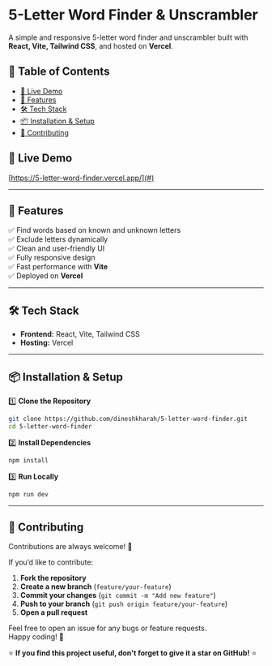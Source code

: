 # **5-Letter Word Finder & Unscrambler**

A simple and responsive 5-letter word finder and unscrambler built with **React, Vite, Tailwind CSS**, and hosted on **Vercel**.

## 📖 **Table of Contents**

- [🚀 Live Demo](#-live-demo)
- [📌 Features](#-features)
- [🛠️ Tech Stack](#-tech-stack)
- [📦 Installation & Setup](#-installation--setup)
- [🤝 Contributing](#-contributing)

## 🚀 **Live Demo**

[https://5-letter-word-finder.vercel.app/](#)

---

## 📌 **Features**

✅ Find words based on known and unknown letters  
✅ Exclude letters dynamically  
✅ Clean and user-friendly UI  
✅ Fully responsive design  
✅ Fast performance with **Vite**  
✅ Deployed on **Vercel**

---

## 🛠️ **Tech Stack**

- **Frontend:** React, Vite, Tailwind CSS
- **Hosting:** Vercel

---

## 📦 **Installation & Setup**

1️⃣ **Clone the Repository**

```sh
git clone https://github.com/dineshkharah/5-letter-word-finder.git
cd 5-letter-word-finder
```

2️⃣ **Install Dependencies**

```sh
npm install
```

️3️⃣ **Run Locally**

```sh
npm run dev
```

---

## 🤝 **Contributing**

Contributions are always welcome! 🚀

If you’d like to contribute:

1. **Fork the repository**
2. **Create a new branch** (`feature/your-feature`)
3. **Commit your changes** (`git commit -m "Add new feature"`)
4. **Push to your branch** (`git push origin feature/your-feature`)
5. **Open a pull request**

Feel free to open an issue for any bugs or feature requests.  
Happy coding! 🎉

⭐ **If you find this project useful, don't forget to give it a star on GitHub!** ⭐
